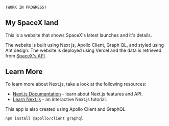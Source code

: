 `(WORK IN PROGRESS)`

## My SpaceX land

This is a website that shows SpaceX's latest launches and it's details. 

The website is built using Next js, Apollo Client, Graph QL, and styled using Ant design. The website is deployed using Vercel and the data is retrieved from [SpaceX's API](https://github.com/SpaceXLand). 


## Learn More

To learn more about Next.js, take a look at the following resources:

- [Next.js Documentation](https://nextjs.org/docs) - learn about Next.js features and API.
- [Learn Next.js](https://nextjs.org/learn) - an interactive Next.js tutorial.

This app is also created using Apollo Client and GraphQL
```bash
npm install @apollo/client graphql
```
